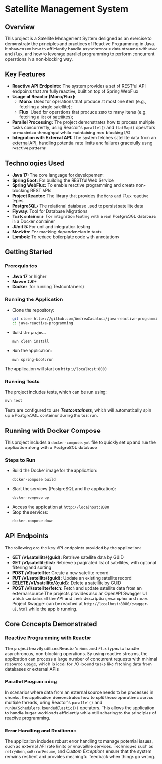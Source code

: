 
# Satellite Management System

## Overview
This project is a Satellite Management System designed as an exercise to demonstrate the principles and practices of Reactive Programming in Java. It showcases how to efficiently handle asynchronous data streams with `Mono` and `Flux`, and how to leverage parallel programming to perform concurrent operations in a non-blocking way.


## Key Features
- **Reactive API Endpoints:** The system provides a set of RESTful API endpoints that are fully reactive, built on top of Spring WebFlux
- **Usage of Reactor (Mono/Flux):**
    - **Mono:** Used for operations that produce at most one item (e.g., fetching a single satellite);
    - **Flux:** Used for operations that produce zero to many items (e.g., fetching a list of satellites);
- **Parallel Processing:** The project demonstrates how to process multiple tasks concurrently, using Reactor's `parallel()` and `flatMap()` operators to maximize throughput while maintaining non-blocking I/O
- **Integration with External API:** The system fetches satellite data from an [external API](https://tle.ivanstanojevic.me/api/tle/), handling potential rate limits and failures gracefully using reactive patterns
## Technologies Used
- **Java 17:** The core language for developement
- **Spring Boot:** For building the RESTful Web Service
- **Spring WebFlux:** To enable reactive programming and create non-blocking REST APIs
- **Project Reactor:** The library that provides the `Mono` and `Flux` reactive types
- **PostgreSQL:** The relational database used to persist satellite data
- **Flyway:** Tool for Database Migrations
- **Testcontainers:** For integration testing with a real PostgreSQL database in a Docker container
- **JUnit 5:** For unit and integration testing
- **Mockito:** For mocking dependencies in tests
- **Lombok:** To reduce boilerplate code with annotations
## Getting Started

### Prerequisites
- **Java 17** or higher
- **Maven 3.6+**
- **Docker** (for running Testcontainers)

### Running the Application
- Clone the repository:
  ```bash
  git clone https://github.com/AndreaCasaluci/java-reactive-programming.git
  cd java-reactive-programming
  ```
- Build the project:
  ```bash
  mvn clean install
  ```
- Run the application:
  ```bash
  mvn spring-boot:run
  ```
The application will start on `http://localhost:8080`

### Running Tests
The project includes tests, which can be run using:
```bash
mvn test
```
Tests are configured to use ***Testcontainers***, which will automatically spin up a PostgreSQL container during the test run.

## Running with Docker Compose
This project includes a `docker-compose.yml` file to quickly set up and run the application along with a PostgreSQL database

### Steps to Run
- Build the Docker image for the application:
  ```bash
  docker-compose build
  ``` 
- Start the services (PostgreSQL and the application):
  ```bash
  docker-compose up
  ``` 
- Access the application at `http://localhost:8080`
- Stop the services:
  ```bash
  docker-compose down
  ``` 
## API Endpoints
The following are the key API endpoints provided by the application:
- **GET /v1/satellite/{guid}:** Retrieve satellite data by GUID
- **GET /v1/satellite/list:** Retrieve a paginated list of satellites, with optional filtering and sorting
- **POST /v1/satellite:** Create a new satellite record
- **PUT /v1/satellite/{guid}:** Update an existing satellite record
- **DELETE /v1/satellite/{guid}:** Delete a satellite by GUID
- **POST /v1/satellite/fetch:** Fetch and update satellite data from an external source
  The projects provides also an OpenAPI Swagger UI which contains all the API and their description, examples and more. Project Swagger can be reached at `http://localhost:8080/swagger-ui.html` while the app is running.
## Core Concepts Demonstrated

### Reactive Programming with Reactor
The project heavily utilizes Reactor's `Mono` and `Flux` types to handle asynchronous, non-blocking operations. By using reactive streams, the application can process a large number of concurrent requests with minimal resource usage, which is ideal for I/O-bound tasks like fetching data from databases or external APIs.
### Parallel Programming
In scenarios where data from an external source needs to be processed in chunks, the application demonstrates how to split these operations across multiple threads, using Reactor's `parallel()` and `runOn(Schedulers.boundedElastic())` operators. This allows the application to handle larger workloads efficiently while still adhering to the principles of reactive programming.
### Error Handling and Resilience
The application includes robust error handling to manage potential issues, such as external API rate limits or unavailble services. Techniques such as `retryWhen`, `onErrorResume`, and *Custom Exceptions* ensure that the system remains resilient and provides meaningful feedback when things go wrong.
